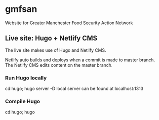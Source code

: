 # gmfsan
Website for Greater Manchester Food Security Action Network

## Live site: Hugo + Netlify CMS

The live site makes use of Hugo and Netlify CMS.

Netlify auto builds and deploys when a commit is made to master branch. The Netlify CMS edits content on the master branch.

### Run Hugo locally

cd hugo;
hugo server -D
local server can be found at localhost:1313


### Compile Hugo

cd hugo;
hugo
